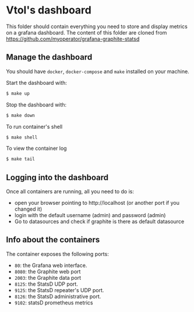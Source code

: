 # Vtol's dashboard

This folder should contain everything you need to store and display metrics on a grafana dashboard. The content of this folder are cloned from https://github.com/myoperator/grafana-graphite-statsd

## Manage the dashboard

You should have `docker`, `docker-compose` and `make` installed on your machine. 

Start the dashboard with:
```bash
$ make up
```

Stop the dashboard with:
```bash
$ make down
```

To run container's shell
```bash
$ make shell
```

To view the container log
```bash
$ make tail
```

## Logging into the dashboard

Once all containers are running, all you need to do is:

- open your browser pointing to http://localhost (or another port if you changed it)
- login with the default username (admin) and password (admin)
- Go to datasources and check if graphite is there as default datasource

## Info about the containers
The container exposes the following ports:
- `80`: the Grafana web interface.
- `8080`: the Graphite web port
- `2003`: the Graphite data port
- `8125`: the StatsD UDP port.
- `9125`: the StatsD repeater's UDP port.
- `8126`: the StatsD administrative port.
- `9102`: statsD prometheus metrics